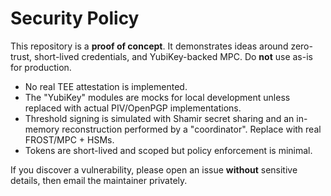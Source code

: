 
# Security Policy

This repository is a **proof of concept**. It demonstrates ideas around
zero-trust, short-lived credentials, and YubiKey-backed MPC. Do **not** use as-is
for production.

- No real TEE attestation is implemented.
- The "YubiKey" modules are mocks for local development unless replaced with
  actual PIV/OpenPGP implementations.
- Threshold signing is simulated with Shamir secret sharing and an in-memory
  reconstruction performed by a "coordinator". Replace with real FROST/MPC + HSMs.
- Tokens are short-lived and scoped but policy enforcement is minimal.

If you discover a vulnerability, please open an issue **without** sensitive details,
then email the maintainer privately.
